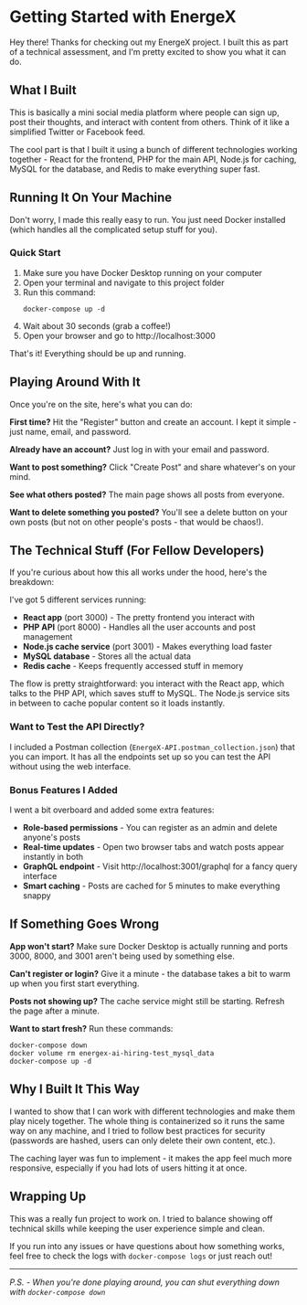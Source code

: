 # Getting Started with EnergeX

Hey there! Thanks for checking out my EnergeX project. I built this as part of a technical assessment, and I'm pretty excited to show you what it can do.

## What I Built

This is basically a mini social media platform where people can sign up, post their thoughts, and interact with content from others. Think of it like a simplified Twitter or Facebook feed.

The cool part is that I built it using a bunch of different technologies working together - React for the frontend, PHP for the main API, Node.js for caching, MySQL for the database, and Redis to make everything super fast.

## Running It On Your Machine

Don't worry, I made this really easy to run. You just need Docker installed (which handles all the complicated setup stuff for you).

### Quick Start

1. Make sure you have Docker Desktop running on your computer
2. Open your terminal and navigate to this project folder
3. Run this command:
   ```
   docker-compose up -d
   ```
4. Wait about 30 seconds (grab a coffee!)
5. Open your browser and go to http://localhost:3000

That's it! Everything should be up and running.

## Playing Around With It

Once you're on the site, here's what you can do:

**First time?** Hit the "Register" button and create an account. I kept it simple - just name, email, and password.

**Already have an account?** Just log in with your email and password.

**Want to post something?** Click "Create Post" and share whatever's on your mind.

**See what others posted?** The main page shows all posts from everyone.

**Want to delete something you posted?** You'll see a delete button on your own posts (but not on other people's posts - that would be chaos!).

## The Technical Stuff (For Fellow Developers)

If you're curious about how this all works under the hood, here's the breakdown:

I've got 5 different services running:
- **React app** (port 3000) - The pretty frontend you interact with
- **PHP API** (port 8000) - Handles all the user accounts and post management
- **Node.js cache service** (port 3001) - Makes everything load faster
- **MySQL database** - Stores all the actual data
- **Redis cache** - Keeps frequently accessed stuff in memory

The flow is pretty straightforward: you interact with the React app, which talks to the PHP API, which saves stuff to MySQL. The Node.js service sits in between to cache popular content so it loads instantly.

### Want to Test the API Directly?

I included a Postman collection (`EnergeX-API.postman_collection.json`) that you can import. It has all the endpoints set up so you can test the API without using the web interface.

### Bonus Features I Added

I went a bit overboard and added some extra features:

- **Role-based permissions** - You can register as an admin and delete anyone's posts
- **Real-time updates** - Open two browser tabs and watch posts appear instantly in both
- **GraphQL endpoint** - Visit http://localhost:3001/graphql for a fancy query interface
- **Smart caching** - Posts are cached for 5 minutes to make everything snappy

## If Something Goes Wrong

**App won't start?** Make sure Docker Desktop is actually running and ports 3000, 8000, and 3001 aren't being used by something else.

**Can't register or login?** Give it a minute - the database takes a bit to warm up when you first start everything.

**Posts not showing up?** The cache service might still be starting. Refresh the page after a minute.

**Want to start fresh?** Run these commands:
```
docker-compose down
docker volume rm energex-ai-hiring-test_mysql_data
docker-compose up -d
```

## Why I Built It This Way

I wanted to show that I can work with different technologies and make them play nicely together. The whole thing is containerized so it runs the same way on any machine, and I tried to follow best practices for security (passwords are hashed, users can only delete their own content, etc.).

The caching layer was fun to implement - it makes the app feel much more responsive, especially if you had lots of users hitting it at once.

## Wrapping Up

This was a really fun project to work on. I tried to balance showing off technical skills while keeping the user experience simple and clean.

If you run into any issues or have questions about how something works, feel free to check the logs with `docker-compose logs` or just reach out!

---

*P.S. - When you're done playing around, you can shut everything down with `docker-compose down`*